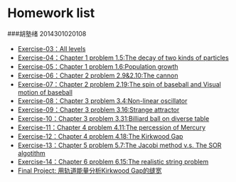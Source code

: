 # Homework list
###胡塾绪    2014301020108
* [Exercise-03：All levels]()
* [Exercise-04：Chapter 1 problem 1.5:The decay of two kinds of particles]()
* [Exercise-05：Chapter 1 problem 1.6:Population growth]()
* [Exercise-06：Chapter 2 problem 2.9&2.10:The cannon]()
* [Exercise-07：Chapter 2 problem 2.19:The spin of baseball and Visual motion of baseball]()
* [Exercise-08：Chapter 3 problem 3.4:Non-linear oscillator]()
* [Exercise-09：Chapter 3 problem 3.16:Strange attractor]()
* [Exercise-10：Chapter 3 problem 3.31:Billiard ball on diverse table]()
* [Exercise-11：Chapter 4 problem 4.11:The percession of Mercury]()
* [Exercise-12：Chapter 4 problem 4.18:The Kirkwood Gap]()
* [Exercise-13：Chapter 5 problem 5.7:The Jacobi method v.s. The SOR algotithm]()
* [Exercise-14：Chapter 6 problem 6.15:The realistic string problem]()
* [Final Project: 用轨道能量分析Kirkwood Gap的缝宽]() 

